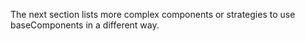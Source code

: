 The next section lists more complex components or strategies to use baseComponents in a different way.